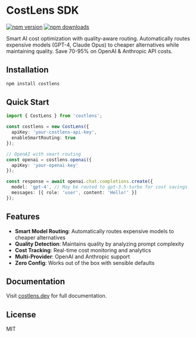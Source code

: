 # CostLens SDK

[![npm version](https://img.shields.io/npm/v/costlens)](https://www.npmjs.com/package/costlens)
[![npm downloads](https://img.shields.io/npm/dm/costlens)](https://www.npmjs.com/package/costlens)

Smart AI cost optimization with quality-aware routing. Automatically routes expensive models (GPT-4, Claude Opus) to cheaper alternatives while maintaining quality. Save 70-95% on OpenAI & Anthropic API costs.

## Installation

```bash
npm install costlens
```

## Quick Start

```typescript
import { CostLens } from 'costlens';

const costlens = new CostLens({
  apiKey: 'your-costlens-api-key',
  enableSmartRouting: true
});

// OpenAI with smart routing
const openai = costlens.openai({
  apiKey: 'your-openai-key'
});

const response = await openai.chat.completions.create({
  model: 'gpt-4', // May be routed to gpt-3.5-turbo for cost savings
  messages: [{ role: 'user', content: 'Hello!' }]
});
```

## Features

- **Smart Model Routing**: Automatically routes expensive models to cheaper alternatives
- **Quality Detection**: Maintains quality by analyzing prompt complexity
- **Cost Tracking**: Real-time cost monitoring and analytics
- **Multi-Provider**: OpenAI and Anthropic support
- **Zero Config**: Works out of the box with sensible defaults

## Documentation

Visit [costlens.dev](https://costlens.dev) for full documentation.

## License

MIT

